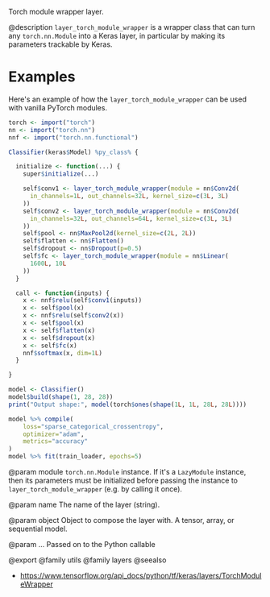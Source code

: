 Torch module wrapper layer.

@description
`layer_torch_module_wrapper` is a wrapper class that can turn any
`torch.nn.Module` into a Keras layer, in particular by making its
parameters trackable by Keras.

# Examples
Here's an example of how the `layer_torch_module_wrapper` can be used with vanilla
PyTorch modules.


```r
torch <- import("torch")
nn <- import("torch.nn")
nnf <- import("torch.nn.functional")

Classifier(keras$Model) %py_class% {

  initialize <- function(...) {
    super$initialize(...)

    self$conv1 <- layer_torch_module_wrapper(module = nn$Conv2d(
      in_channels=1L, out_channels=32L, kernel_size=c(3L, 3L)
    ))
    self$conv2 <- layer_torch_module_wrapper(module = nn$Conv2d(
      in_channels=32L, out_channels=64L, kernel_size=c(3L, 3L)
    ))
    self$pool <- nn$MaxPool2d(kernel_size=c(2L, 2L))
    self$flatten <- nn$Flatten()
    self$dropout <- nn$Dropout(p=0.5)
    self$fc <- layer_torch_module_wrapper(module = nn$Linear(
      1600L, 10L
    ))
  }

  call <- function(inputs) {
    x <- nnf$relu(self$conv1(inputs))
    x <- self$pool(x)
    x <- nnf$relu(self$conv2(x))
    x <- self$pool(x)
    x <- self$flatten(x)
    x <- self$dropout(x)
    x <- self$fc(x)
    nnf$softmax(x, dim=1L)
  }

}

model <- Classifier()
model$build(shape(1, 28, 28))
print("Output shape:", model(torch$ones(shape(1L, 1L, 28L, 28L))))

model %>% compile(
    loss="sparse_categorical_crossentropy",
    optimizer="adam",
    metrics="accuracy"
)
model %>% fit(train_loader, epochs=5)
```

@param module
`torch.nn.Module` instance. If it's a `LazyModule`
instance, then its parameters must be initialized before
passing the instance to `layer_torch_module_wrapper` (e.g. by calling
it once).

@param name
The name of the layer (string).

@param object
Object to compose the layer with. A tensor, array, or sequential model.

@param ...
Passed on to the Python callable

@export
@family utils
@family layers
@seealso
+ <https://www.tensorflow.org/api_docs/python/tf/keras/layers/TorchModuleWrapper>
